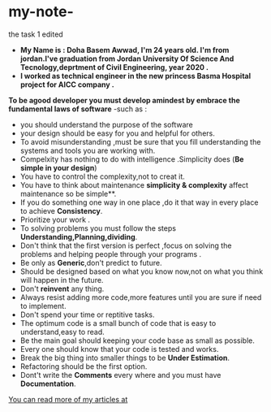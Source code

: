 # my-note-
the task 1 edited 

- **My Name is : Doha Basem Awwad,
I'm 24 years old. I'm from jordan.I've graduation from Jordan University Of Science And Tecnology,deprtment of Civil Engineering, year 2020 .**
- **I worked as technical engineer in the new princess Basma Hospital project for AICC company .**


**To be agood developer you must develop amindest by embrace the fundamental laws of software**
-such as :

* you should understand the purpose of the software 
* your design should be easy for you and helpful for others.
* To avoid misunderstanding ,must be sure that you fill understanding the systems and tools you are working with.
* Compelxity has nothing to do with intelligence .Simplicity does (**Be simple in your design**)
* You have to control the complexity,not to creat it.
* You have to think about maintenance **simplicity & complexity** affect maintenance so be simple**.
* If you do something one way in one place ,do it that way in every place to achieve **Consistency**.
* Prioritize your work .
* To solving problems you must follow the steps **Understanding,Planning,dividing**.
* Don't think that the first version is perfect ,focus on solving the problems and helping people through your programs .
* Be only as **Generic**,don't predict to future.
* Should be designed based on what you know now,not on what you think will happen in the future.
* Don't **reinvent** any thing.
* Always resist adding more code,more features until you are sure if need to implement.
* Don't spend your time or reptitive tasks.
* The optimum code is a small bunch of code that is easy to understand,easy to read.
* Be the main goal should keeping your code base as small as possible.
* Every one should know that your code is tested and works.
* Break the big thing into smaller things to be **Under Estimation**.
* Refactoring should be the first option.
* Dont't write the **Comments** every where and you must have **Documentation**.

[You can read more of my articles at](https://huseyinpolatyuruk.com/fundamentals-of-a-good-developer-mindset/)



